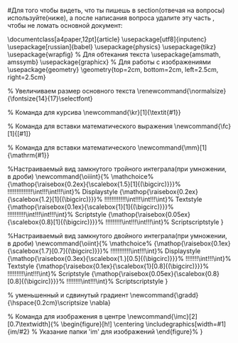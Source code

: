 #Для того чтобы видеть, что ты пишешь в section(отвечая на вопросы) используйте(ниже), а после написания вопроса удалите эту часть , чтобы не ломать основной документ:

\documentclass[a4paper,12pt]{article}
\usepackage[utf8]{inputenc}
\usepackage[russian]{babel}
\usepackage{physics}
\usepackage{tikz}
\usepackage{wrapfig} % Для обтекания текста
\usepackage{amsmath, amssymb}
\usepackage{graphicx} % Для работы с изображениями
\usepackage{geometry}
\geometry{top=2cm, bottom=2cm, left=2.5cm, right=2.5cm}

% Увеличиваем размер основного текста
\renewcommand{\normalsize}{\fontsize{14}{17}\selectfont}

% Команда для курсива
\newcommand{\kr}[1]{\textit{#1}}

% Команда для вставки математического выражения
\newcommand{\fc}[1]{\[#1\]}

% Команда для вставки математического
\newcommand{\mm}[1]{\mathrm{#1}}

%Настраиваемый вид замкнутого тройного интеграла(при умножении, в дроби)
\newcommand{\oiiint}{%
  \mathchoice%
    {\mathop{\raisebox{0.2ex}{\scalebox{1.5}[1]{\(\bigcirc\)}}}%
     \!\!\!\!\!\!\!\!\!\!\!\!\!\!\int\!\!\!\int\!\!\!\int}% Displaystyle
    {\mathop{\raisebox{0.2ex}{\scalebox{1.2}[1]{\(\bigcirc\)}}}%
     \!\!\!\!\!\!\!\!\!\!\!\!\int\!\!\!\int\!\!\!\int}% Textstyle
    {\mathop{\raisebox{0.1ex}{\scalebox{1}[1]{\(\bigcirc\)}}}%
     \!\!\!\!\!\!\!\!\!\!\int\!\!\!\int\!\!\!\int}% Scriptstyle
    {\mathop{\raisebox{0.05ex}{\scalebox{0.8}[1]{\(\bigcirc\)}}}%
     \!\!\!\!\!\!\!\!\!\int\!\!\!\int\!\!\!\int}% Scriptscriptstyle
}

%Настраиваемый вид замкнутого двойного интеграла(при умножении, в дроби)
\newcommand{\oiint}{%
  \mathchoice%
    {\mathop{\raisebox{0.1ex}{\scalebox{1.7}[0.7]{\(\bigcirc\)}}}%
     \!\!\!\!\!\!\!\!\!\!\!\int\!\!\!\int}% Displaystyle
    {\mathop{\raisebox{0.3ex}{\scalebox{1.}[0.5]{\(\bigcirc\)}}}%
     \!\!\!\!\!\!\!\int\!\!\!\int}% Textstyle
    {\mathop{\raisebox{0.1ex}{\scalebox{1}[0.8]{\(\bigcirc\)}}}%
     \!\!\!\!\!\!\!\!\!\int\!\!\!\int}% Scriptstyle
    {\mathop{\raisebox{0.05ex}{\scalebox{0.8}[0.8]{\(\bigcirc\)}}}%
     \!\!\!\!\!\!\!\!\int\!\!\!\int}% Scriptscriptstyle
}

% уменьшенный и сдвинутый градиент
\newcommand{\gradd}{\hspace{0.2cm}\scriptsize \nabla}   

% Команда для изображения в центре
\newcommand{\imc}[2][0.7\textwidth]{%
    \begin{figure}[h!]
        \centering
        \includegraphics[width=#1]{im/#2}  % Указание папки 'im' для изображений
    \end{figure}%
}
